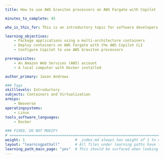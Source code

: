 ```yaml
---
title: How to use AWS Graviton processors on AWS Fargate with Copilot

minutes_to_complete: 45

who_is_this_for: This is an introductory topic for software developers who want to learn how to use the command line to deploy Arm containers on AWS Fargate. 

learning_objectives:
    - Package applications using a multi-architecture containers
    - Deploy containers on AWS Fargate with the AWS Copilot CLI
    - Configure Copilot to use AWS Graviton processors

prerequisites:
    - An Amazon Web Services (AWS) account
    - A local computer with Docker installed

author_primary: Jason Andrews

### Tags
skilllevels: Introductory
subjects: Containers and Virtualization
armips:
    - Neoverse 
operatingsystems:
    - Linux 
tools_software_languages:
    - Docker
    
### FIXED, DO NOT MODIFY
# ================================================================================
weight: 1                       # _index.md always has weight of 1 to order correctly
layout: "learningpathall"       # All files under learning paths have this same wrapper
learning_path_main_page: "yes"  # This should be surfaced when looking for related content. Only set for _index.md of learning path content.
---
```

